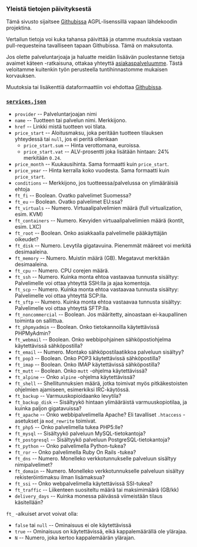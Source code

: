 ### Yleistä tietojen päivityksestä

Tämä sivusto sijaitsee [Githubissa](https://github.com/sendanor/hostingvertailu.info) AGPL-lisenssillä vapaan lähdekoodin projektina.

Vertailun tietoja voi kuka tahansa päivittää ja otamme muutoksia vastaan pull-requesteina tavalliseen tapaan Githubissa. Tämä on maksutonta.

Jos olette palveluntarjoaja ja haluatte meidän lisäävän puolestanne tietoja avaimet käteen -ratkaisuna, ottakaa yhteyttä 
[asiakaspalveluumme](https://ohjelmistoarkkitehti.fi/). Tästä veloitamme kuitenkin työn perusteella tuntihinnastomme 
mukaisen korvauksen.

Muutoksia tai lisäkenttiä dataformaattiin voi ehdottaa [Githubissa](https://github.com/sendanor/hostingvertailu.info/issues).

### [`services.json`](https://github.com/sendanor/hostingvertailu.info/blob/master/docs/_data/services.json)

 * `provider` -- Palveluntarjoajan nimi
 * `name` -- Tuotteen tai palvelun nimi. Merkkijono.
 * `href` -- Linkki mistä tuotteen voi tilata.
 * `price_start` -- Aloitusmaksu, joka peritään tuotteen tilauksen yhteydessä tai `null`, jos ei peritä ollenkaan
   * `price_start.sum` -- Hinta verottomana, euroissa.
   * `price_start.vat` -- ALV-prosentti joka lisätään hintaan: 24% merkitään `0.24`.
 * `price_month` -- Kuukausihinta. Sama formaatti kuin `price_start`.
 * `price_year` -- Hinta kerralla koko vuodesta. Sama formaatti kuin `price_start`.
 * `conditions` -- Merkkijono, jos tuotteessa/palvelussa on ylimääräisiä ehtoja
 * `ft_fi` -- Boolean. Ovatko palvelimet Suomessa?
 * `ft_eu` -- Boolean. Ovatko palvelimet EU:ssa?
 * `ft_virtuals` -- Numero. Virtuaalipalvelimien määrä (full virtualization, esim. KVM)
 * `ft_containers` -- Numero. Kevyiden virtuaalipalvelimien määrä (kontit, esim. LXC)
 * `ft_root` -- Boolean. Onko asiakkaalla palvelimelle pääkäyttäjän oikeudet?
 * `ft_disk` -- Numero. Levytila gigatavuina. Pienemmät määreet voi merkitä desimaaleina.
 * `ft_memory` -- Numero. Muistin määrä (GB). Megatavut merkitään desimaaleina.
 * `ft_cpu` -- Numero. CPU corejen määrä.
 * `ft_ssh` -- Numero. Kuinka monta ehtoa vastaavaa tunnusta sisältyy: Palvelimelle voi ottaa yhteyttä SSH:lla ja ajaa komentoja.
 * `ft_scp` -- Numero. Kuinka monta ehtoa vastaavaa tunnusta sisältyy: Palvelimelle voi ottaa yhteyttä SCP:lla.
 * `ft_sftp` -- Numero. Kuinka monta ehtoa vastaavaa tunnusta sisältyy: Palvelimelle voi ottaa yhteyttä SFTP:lla.
 * `ft_noncommercial` -- Boolean. Jos määritetty, ainoastaan ei-kaupallinen toiminta on sallittua.
 * `ft_phpmyadmin` -- Boolean. Onko tietokannoilla käytettävissä PHPMyAdmin?
 * `ft_webmail` -- Boolean. Onko webbipohjainen sähköpostiohjelma käytettävissä sähköpostilla?
 * `ft_email` -- Numero. Montako sähköpostilaatikkoa palveluun sisältyy?
 * `ft_pop3` -- Boolean. Onko POP3 käytettävissä sähköpostilla?
 * `ft_imap` -- Boolean. Onko IMAP käytettävissä sähköpostilla?
 * `ft_mutt` -- Boolean. Onko `mutt` -ohjelma käytettävissä?
 * `ft_alpine` -- Onko `alpine` -ohjelma käytettävissä?
 * `ft_shell` -- Shellitunnuksien määrä, jotka toimivat myös pitkäkestoisten ohjelmien ajamiseen, esimerkiksi IRC-käytössä.
 * `ft_backup` -- Varmuuskopioidaanko levytila?
 * `ft_backup_disk` -- Sisältyykö hintaan ylimääräistä varmuuskopiotilaa, ja kuinka paljon gigatavuissa?
 * `ft_apache` -- Onko webbipalvelimella Apache? Eli tavalliset `.htaccess` -asetukset ja `mod_rewrite` toimivat.
 * `ft_php5` -- Onko palvelimella tukea PHP5:lle?
 * `ft_mysql` -- Sisältyykö palveluun MySQL-tietokantoja?
 * `ft_postgresql` -- Sisältyykö palveluun PostgreSQL-tietokantoja?
 * `ft_python` -- Onko palvelimella Python-tukea?
 * `ft_ror` -- Onko palvelimella Ruby On Rails -tukea?
 * `ft_dns` -- Numero. Monelleko verkkotunnukselle palveluun sisältyy nimipalvelimet?
 * `ft_domain` -- Numero. Monelleko verkkotunnukselle palveluun sisältyy rekisteröintimaksu ilman lisämaksua?
 * `ft_ssi` -- Onko webpalvelimella käytettävissä SSI-tukea?
 * `ft_traffic` -- Liikenteen suositeltu määrä tai maksimimäärä (GB/kk)
 * `delivery_days` -- Kuinka monessa päivässä viimeistään tilaus käsitellään?
 
`ft_` -alkuiset arvot voivat olla: 

 * `false` tai `null` -- Ominaisuus ei ole käytettävissä
 * `true` -- Ominaisuus on käytettävissä, eikä kappalemäärällä ole ylärajaa.
 * `N` -- Numero, joka kertoo kappalemäärän ylärajan.
